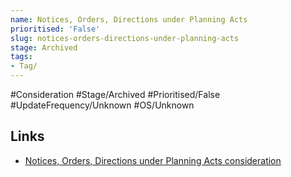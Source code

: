 ```yaml
---
name: Notices, Orders, Directions under Planning Acts
prioritised: 'False'
slug: notices-orders-directions-under-planning-acts
stage: Archived
tags:
- Tag/
---
```


#Consideration #Stage/Archived #Prioritised/False #UpdateFrequency/Unknown #OS/Unknown



## Links

* [Notices, Orders, Directions under Planning Acts consideration](https://design.planning.data.gov.uk/planning-consideration/notices-orders-directions-under-planning-acts)